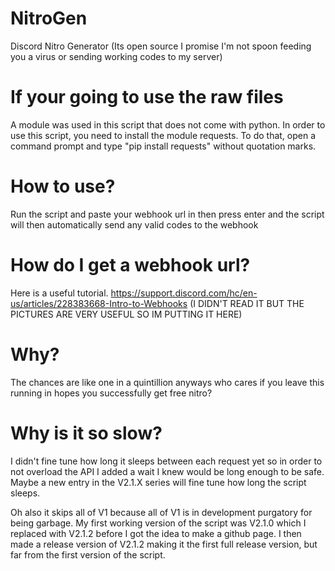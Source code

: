 # NitroGen
Discord Nitro Generator (Its open source I promise I'm not spoon feeding you a virus or sending working codes to my server)

# If your going to use the raw files
A module was used in this script that does not come with python. In order to use this script, you need to install the module requests. To do that, open a command prompt and type "pip install requests" without quotation marks.

# How to use?
Run the script and paste your webhook url in then press enter and the script will then automatically send any valid codes to the webhook

# How do I get a webhook url?
Here is a useful tutorial. https://support.discord.com/hc/en-us/articles/228383668-Intro-to-Webhooks (I DIDN'T READ IT BUT THE PICTURES ARE VERY USEFUL SO IM PUTTING IT HERE)

# Why?
The chances are like one in a quintillion anyways who cares if you leave this running in hopes you successfully get free nitro?

# Why is it so slow?
I didn't fine tune how long it sleeps between each request yet so in order to not overload the API I added a wait I knew would be long enough to be safe. Maybe a new entry in the V2.1.X series will fine tune how long the script sleeps.

Oh also it skips all of V1 because all of V1 is in development purgatory for being garbage. My first working version of the script was V2.1.0 which I replaced with V2.1.2 before I got the idea to make a github page. I then made a release version of V2.1.2 making it the first full release version, but far from the first version of the script.
